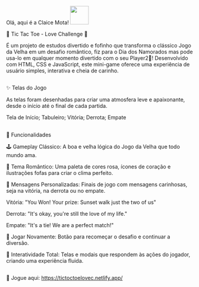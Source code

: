 <di> Olá, aqui é a Claice Mota! <img src="https://media.giphy.com/media/mGcNjsfWAjY5AEZNw6/giphy.gif" width="50"></div>

💖 Tic Tac Toe - Love Challenge 💖

É um projeto de estudos divertido e fofinho que transforma o clássico Jogo da Velha em um desafio romântico, fiz para o Dia dos Namorados mas pode usa-lo em qualquer momento divertido com o seu Player2🥰! Desenvolvido com HTML, CSS e JavaScript, este mini-game oferece uma experiência de usuário simples, interativa e cheia de carinho.
##
✨ Telas do Jogo

As telas foram desenhadas para criar uma atmosfera leve e apaixonante, desde o início até o final de cada partida.

Tela de Início;	
Tabuleiro;
Vitória;
Derrota;
Empate
##
🚀 Funcionalidades

🕹️ Gameplay Clássico: A boa e velha lógica do Jogo da Velha que todo mundo ama.

🎨 Tema Romântico: Uma paleta de cores rosa, ícones de coração e ilustrações fofas para criar o clima perfeito.

💌 Mensagens Personalizadas: Finais de jogo com mensagens carinhosas, seja na vitória, na derrota ou no empate.

Vitória: "You Won! Your prize: Sunset walk just the two of us"

Derrota: "It's okay, you're still the love of my life."

Empate: "It's a tie! We are a perfect match!"

🔄 Jogar Novamente: Botão para recomeçar o desafio e continuar a diversão.

📱 Interatividade Total: Telas e modais que respondem às ações do jogador, criando uma experiência fluida.
##
🎲 Jogue aqui: https://tictoctoelovec.netlify.app/

